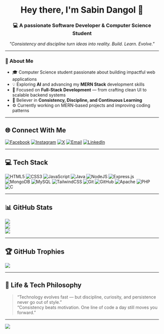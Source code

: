 
<!-- 🌌 Sabin Dangol | GitHub Profile README -->

<h1 align="center">Hey there, I'm Sabin Dangol 👋</h1>
<h3 align="center">💻 A passionate Software Developer & Computer Science Student</h3>

<p align="center">
   <em>"Consistency and discipline turn ideas into reality. Build. Learn. Evolve."</em>
</p>

---

### 🚀 About Me  
- 🎓 Computer Science student passionate about building impactful web applications  
- 💡 Exploring **AI** and advancing my **MERN Stack** development skills  
- 🧠 Focused on **Full-Stack Development** — from crafting clean UI to scalable backend systems  
- 🔁 Believer in **Consistency, Discipline, and Continuous Learning**  
- ⚙️ Currently working on MERN-based projects and improving coding patterns  

---

## 🌐 Connect With Me  
[![Facebook](https://img.shields.io/badge/Facebook-%231877F2.svg?logo=Facebook&logoColor=white)](https://facebook.com/sabin.dangol.775)
[![Instagram](https://img.shields.io/badge/Instagram-%23E4405F.svg?logo=Instagram&logoColor=white)](https://instagram.com/sabin.dangol_)
[![X](https://img.shields.io/badge/X-black.svg?logo=X&logoColor=white)](https://x.com/sabindangol07)
[![Email](https://img.shields.io/badge/Email-D14836?logo=gmail&logoColor=white)](mailto:sabindangol07@gmail.com)
[![LinkedIn](https://img.shields.io/badge/LinkedIn-%230A66C2.svg?logo=linkedin&logoColor=white)](https://www.linkedin.com/in/sabin-dangol-559a731b3/)

---

## 💻 Tech Stack  
![HTML5](https://img.shields.io/badge/html5-%23E34F26.svg?style=for-the-badge&logo=html5&logoColor=white)
![CSS3](https://img.shields.io/badge/css3-%231572B6.svg?style=for-the-badge&logo=css3&logoColor=white)
![JavaScript](https://img.shields.io/badge/javascript-%23323330.svg?style=for-the-badge&logo=javascript&logoColor=%23F7DF1E)
![Java](https://img.shields.io/badge/java-%23ED8B00.svg?style=for-the-badge&logo=openjdk&logoColor=white)
![NodeJS](https://img.shields.io/badge/node.js-6DA55F?style=for-the-badge&logo=node.js&logoColor=white)
![Express.js](https://img.shields.io/badge/express.js-%23404d59.svg?style=for-the-badge&logo=express&logoColor=%2361DAFB)
![MongoDB](https://img.shields.io/badge/MongoDB-%234ea94b.svg?style=for-the-badge&logo=mongodb&logoColor=white)
![MySQL](https://img.shields.io/badge/mysql-4479A1.svg?style=for-the-badge&logo=mysql&logoColor=white)
![TailwindCSS](https://img.shields.io/badge/tailwindcss-%2338B2AC.svg?style=for-the-badge&logo=tailwind-css&logoColor=white)
![Git](https://img.shields.io/badge/git-%23F05033.svg?style=for-the-badge&logo=git&logoColor=white)
![GitHub](https://img.shields.io/badge/github-%23121011.svg?style=for-the-badge&logo=github&logoColor=white)
![Apache](https://img.shields.io/badge/apache-%23D42029.svg?style=for-the-badge&logo=apache&logoColor=white)
![PHP](https://img.shields.io/badge/php-%23777BB4.svg?style=for-the-badge&logo=php&logoColor=white)
![C](https://img.shields.io/badge/c-%2300599C.svg?style=for-the-badge&logo=c&logoColor=white)

---

## 📊 GitHub Stats  
![](https://github-readme-stats.vercel.app/api?username=SabinDangol5&theme=dark&hide_border=false&include_all_commits=true&count_private=false)<br/>
![](https://nirzak-streak-stats.vercel.app/?user=SabinDangol5&theme=dark&hide_border=false)<br/>
![](https://github-readme-stats.vercel.app/api/top-langs/?username=SabinDangol5&theme=dark&hide_border=false&include_all_commits=true&count_private=false&layout=compact)

---

## 🏆 GitHub Trophies  
![](https://github-profile-trophy.vercel.app/?username=SabinDangol5&theme=radical&no-frame=false&no-bg=true&margin-w=4)

---

## 🧭 Life & Tech Philosophy  
> “Technology evolves fast — but discipline, curiosity, and persistence never go out of style.”  
> “Consistency beats motivation. One line of code a day still moves you forward.”

---

[![](https://visitcount.itsvg.in/api?id=SabinDangol5&icon=0&color=0)](https://visitcount.itsvg.in)

<!-- Designed with 💙 by Sabin Dangol -->


